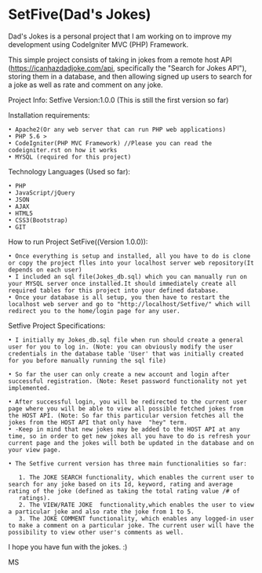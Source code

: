 # SetFive(Dad's Jokes)

Dad's Jokes is a personal project that I am working on to improve my development using CodeIgniter MVC (PHP) Framework.

This simple project consists of taking in jokes from a remote host API (https://icanhazdadjoke.com/api, specifically the "Search for Jokes API"), storing them in a database, and then allowing  signed up users to search for a joke as well as rate and comment on any joke. 

Project Info: Setfive Version:1.0.0 (This is still the first version so far)

Installation requirements:

    • Apache2(Or any web server that can run PHP web applications) 
    • PHP 5.6 >
    • CodeIgniter(PHP MVC Framework) //Please you can read the codeigniter.rst on how it works
    • MYSQL (required for this project)
      
Technology Languages (Used so far):
      
    • PHP
    • JavaScript/jQuery
    • JSON
    • AJAX
    • HTML5
    • CSS3(Bootstrap)
    • GIT

How to run Project SetFive((Version 1.0.0)):

    • Once everything is setup and installed, all you have to do is clone or copy the project flles into your localhost server web repository(It depends on each user)
    • I included an sql file(Jokes_db.sql) which you can manually run on your MYSQL server once installed.It should immediately create all required tables for this project into your defined database. 
    • Once your database is all setup, you then have to restart the localhost web server and go to "http://localhost/Setfive/" which will redirect you to the home/login page for any user.

Setfive Project Specifications:
 
    • I initially my Jokes_db.sql file when run should create a general user for you to log in. (Note: you can obviously modify the user credentials in the database table 'User' that was initially created for you before manually running the sql file) 
      
    • So far the user can only create a new account and login after successful registration. (Note: Reset password functionality not yet implemented. 
      
    • After successful login, you will be redirected to the current user page where you will be able to view all possible fetched jokes from the HOST API. (Note: So far this particular version fetches all the jokes from the HOST API that only have  "hey" term.
    • -Keep in mind that new jokes may be added to the HOST API at any time, so in order to get new jokes all you have to do is refresh your current page and the jokes will both be updated in the database and on your view page. 
      
    • The Setfive current version has three main functionalities so far:

       1. The JOKE SEARCH functionality, which enables the current user to search for any joke based on its Id, keyword, rating and average rating of the joke (defined as taking the total rating value /# of
       ratings). 
       2. The VIEW/RATE JOKE  functionality,which enables the user to view a particular joke and also rate the joke from 1 to 5.
       3. The JOKE COMMENT functionality, which enables any logged-in user to make a comment on a particular joke. The current user will have the possibility to view other user's comments as well.

I hope you have fun with the jokes. :)

MS





